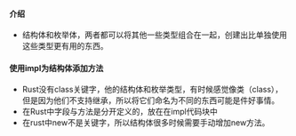 #### 介绍

- 结构体和枚举体，两者都可以将其他一些类型组合在一起，创建出比单独使用这些类型更有用的东西。

#### 使用impl为结构体添加方法

- Rust没有class关键字，他的结构体和枚举类型，有时候感觉像类（class），但是因为他们不支持继承，所以将它们命名为不同的东西可能是件好事情。
- 在Rust中字段与方法是分开定义的，放在在impl代码块中
- 在rust中new不是关键字，所以结构体很多时候需要手动增加new方法。